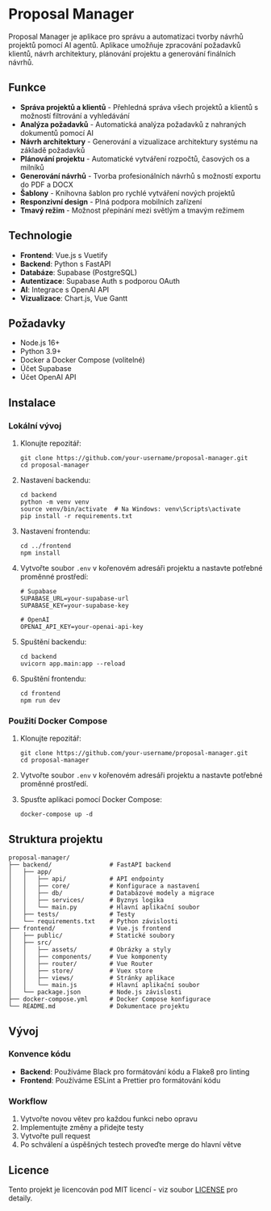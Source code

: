# Proposal Manager

Proposal Manager je aplikace pro správu a automatizaci tvorby návrhů projektů pomocí AI agentů. Aplikace umožňuje zpracování požadavků klientů, návrh architektury, plánování projektu a generování finálních návrhů.

## Funkce

- **Správa projektů a klientů** - Přehledná správa všech projektů a klientů s možností filtrování a vyhledávání
- **Analýza požadavků** - Automatická analýza požadavků z nahraných dokumentů pomocí AI
- **Návrh architektury** - Generování a vizualizace architektury systému na základě požadavků
- **Plánování projektu** - Automatické vytváření rozpočtů, časových os a milníků
- **Generování návrhů** - Tvorba profesionálních návrhů s možností exportu do PDF a DOCX
- **Šablony** - Knihovna šablon pro rychlé vytváření nových projektů
- **Responzivní design** - Plná podpora mobilních zařízení
- **Tmavý režim** - Možnost přepínání mezi světlým a tmavým režimem

## Technologie

- **Frontend**: Vue.js s Vuetify
- **Backend**: Python s FastAPI
- **Databáze**: Supabase (PostgreSQL)
- **Autentizace**: Supabase Auth s podporou OAuth
- **AI**: Integrace s OpenAI API
- **Vizualizace**: Chart.js, Vue Gantt

## Požadavky

- Node.js 16+
- Python 3.9+
- Docker a Docker Compose (volitelné)
- Účet Supabase
- Účet OpenAI API

## Instalace

### Lokální vývoj

1. Klonujte repozitář:
   ```
   git clone https://github.com/your-username/proposal-manager.git
   cd proposal-manager
   ```

2. Nastavení backendu:
   ```
   cd backend
   python -m venv venv
   source venv/bin/activate  # Na Windows: venv\Scripts\activate
   pip install -r requirements.txt
   ```

3. Nastavení frontendu:
   ```
   cd ../frontend
   npm install
   ```

4. Vytvořte soubor `.env` v kořenovém adresáři projektu a nastavte potřebné proměnné prostředí:
   ```
   # Supabase
   SUPABASE_URL=your-supabase-url
   SUPABASE_KEY=your-supabase-key
   
   # OpenAI
   OPENAI_API_KEY=your-openai-api-key
   ```

5. Spuštění backendu:
   ```
   cd backend
   uvicorn app.main:app --reload
   ```

6. Spuštění frontendu:
   ```
   cd frontend
   npm run dev
   ```

### Použití Docker Compose

1. Klonujte repozitář:
   ```
   git clone https://github.com/your-username/proposal-manager.git
   cd proposal-manager
   ```

2. Vytvořte soubor `.env` v kořenovém adresáři projektu a nastavte potřebné proměnné prostředí.

3. Spusťte aplikaci pomocí Docker Compose:
   ```
   docker-compose up -d
   ```

## Struktura projektu

```
proposal-manager/
├── backend/                # FastAPI backend
│   ├── app/
│   │   ├── api/            # API endpointy
│   │   ├── core/           # Konfigurace a nastavení
│   │   ├── db/             # Databázové modely a migrace
│   │   ├── services/       # Byznys logika
│   │   └── main.py         # Hlavní aplikační soubor
│   ├── tests/              # Testy
│   └── requirements.txt    # Python závislosti
├── frontend/               # Vue.js frontend
│   ├── public/             # Statické soubory
│   ├── src/
│   │   ├── assets/         # Obrázky a styly
│   │   ├── components/     # Vue komponenty
│   │   ├── router/         # Vue Router
│   │   ├── store/          # Vuex store
│   │   ├── views/          # Stránky aplikace
│   │   └── main.js         # Hlavní aplikační soubor
│   └── package.json        # Node.js závislosti
├── docker-compose.yml      # Docker Compose konfigurace
└── README.md               # Dokumentace projektu
```

## Vývoj

### Konvence kódu

- **Backend**: Používáme Black pro formátování kódu a Flake8 pro linting
- **Frontend**: Používáme ESLint a Prettier pro formátování kódu

### Workflow

1. Vytvořte novou větev pro každou funkci nebo opravu
2. Implementujte změny a přidejte testy
3. Vytvořte pull request
4. Po schválení a úspěšných testech proveďte merge do hlavní větve

## Licence

Tento projekt je licencován pod MIT licencí - viz soubor [LICENSE](LICENSE) pro detaily.
